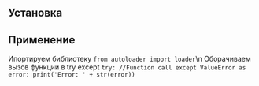 ## Установка
## Применение
Ипортируем библиотеку `from autoloader import loader`\n
Оборачиваем вызов функции в try except
`try:
	//Function call
except ValueError as error:
    print('Error: ' + str(error))`
